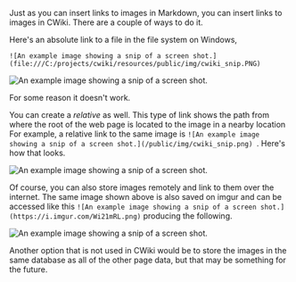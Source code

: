 Just as you can insert links to images in Markdown, you can insert links to images in CWiki. There are a couple of ways to do it.

Here's an absolute link to a file in the file system on Windows,

`![An example image showing a snip of a screen shot.](file:///C:/projects/cwiki/resources/public/img/cwiki_snip.PNG)`

![An example image showing a snip of a screen shot.](file:///C:/projects/cwiki/resources/public/img/cwiki_snip.PNG)

For some reason it doesn't work.

You can create a _relative_ as well. This type of link shows the path from where the root of the web page is located to the image in a nearby location For example, a relative link to the same image is `![An example image showing a snip of a screen shot.](/public/img/cwiki_snip.png)
`. Here's how that looks.

![An example image showing a snip of a screen shot.](/public/img/cwiki_snip.png)


Of course, you can also store images remotely and link to them over the internet. The same image shown above is also saved on imgur and can be accessed like this `![An example image showing a snip of a screen shot.](https://i.imgur.com/Wi21mRL.png)` producing the following.

![An example image showing a snip of a screen shot.](https://i.imgur.com/Wi21mRL.png)

Another option that is not used in CWiki would be to store the images in the same database as all of the other page data, but that may be something for the future.
